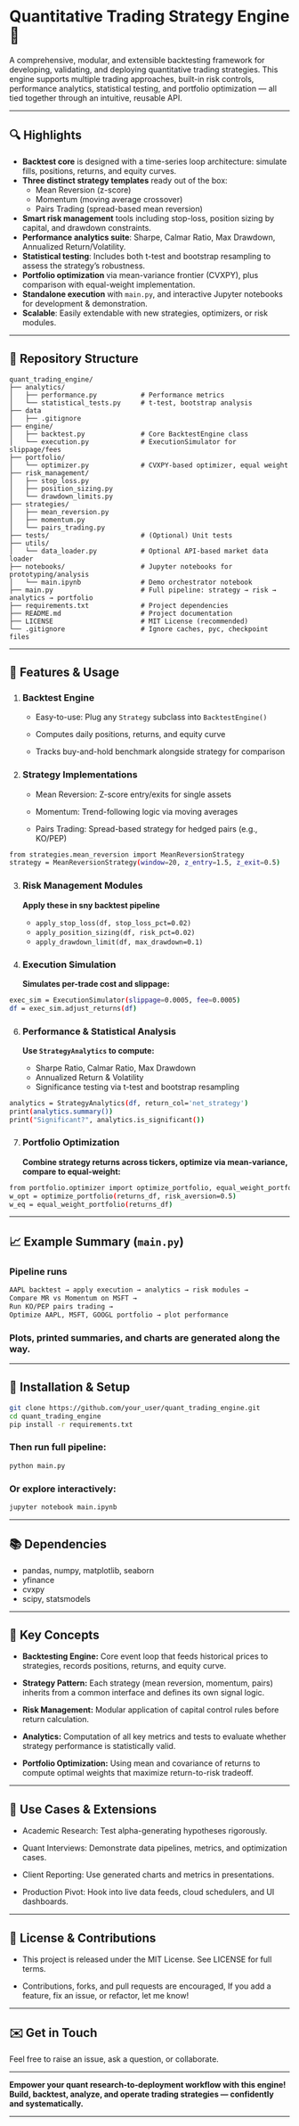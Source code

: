 # Quantitative Trading Strategy Engine 🚀


A comprehensive, modular, and extensible backtesting framework for developing, validating, and deploying quantitative trading strategies. This engine supports multiple trading approaches, built-in risk controls, performance analytics, statistical testing, and portfolio optimization — all tied together through an intuitive, reusable API.


---


## 🔍 Highlights


- **Backtest core** is designed with a time-series loop architecture: simulate fills, positions, returns, and equity curves.
- **Three distinct strategy templates** ready out of the box:
  - Mean Reversion (z-score)
  - Momentum (moving average crossover)
  - Pairs Trading (spread-based mean reversion)
- **Smart risk management** tools including stop-loss, position sizing by capital, and drawdown constraints.
- **Performance analytics suite**: Sharpe, Calmar Ratio, Max Drawdown, Annualized Return/Volatility.
- **Statistical testing**: Includes both t-test and bootstrap resampling to assess the strategy’s robustness.
- **Portfolio optimization** via mean-variance frontier (CVXPY), plus comparison with equal-weight implementation.
- **Standalone execution** with `main.py`, and interactive Jupyter notebooks for development & demonstration.
- **Scalable**: Easily extendable with new strategies, optimizers, or risk modules.


---


## 📁 Repository Structure


```plaintext
quant_trading_engine/
├── analytics/
│   ├── performance.py           # Performance metrics
│   └── statistical_tests.py     # t-test, bootstrap analysis
├── data
│   ├── .gitignore  
├── engine/
│   ├── backtest.py              # Core BacktestEngine class
│   └── execution.py             # ExecutionSimulator for slippage/fees
├── portfolio/
│   └── optimizer.py             # CVXPY-based optimizer, equal weight
├── risk_management/
│   ├── stop_loss.py
│   ├── position_sizing.py
│   └── drawdown_limits.py
├── strategies/
│   ├── mean_reversion.py
│   ├── momentum.py
│   └── pairs_trading.py
├── tests/                       # (Optional) Unit tests
├── utils/
│   └── data_loader.py           # Optional API-based market data loader
├── notebooks/                   # Jupyter notebooks for prototyping/analysis
│   └── main.ipynb               # Demo orchestrator notebook
├── main.py                      # Full pipeline: strategy → risk → analytics → portfolio
├── requirements.txt             # Project dependencies
├── README.md                    # Project documentation
├── LICENSE                      # MIT License (recommended)
└── .gitignore                   # Ignore caches, pyc, checkpoint files
```

---


## 🚀 Features & Usage


1. ### Backtest Engine
    - Easy-to-use: Plug any `Strategy` subclass into `BacktestEngine()`

    - Computes daily positions, returns, and equity curve

    - Tracks buy-and-hold benchmark alongside strategy for comparison

2. ### Strategy Implementations
    - Mean Reversion: Z-score entry/exits for single assets

    - Momentum: Trend-following logic via moving averages

    - Pairs Trading: Spread-based strategy for hedged pairs (e.g., KO/PEP)
  
```bash
from strategies.mean_reversion import MeanReversionStrategy
strategy = MeanReversionStrategy(window=20, z_entry=1.5, z_exit=0.5)
```
3. ### Risk Management Modules
     **Apply these in sny backtest pipeline**
    
    - `apply_stop_loss(df, stop_loss_pct=0.02)`
    - `apply_position_sizing(df, risk_pct=0.02)`
    - `apply_drawdown_limit(df, max_drawdown=0.1)`
  
5. ### Execution Simulation
      **Simulates per-trade cost and slippage:**

```bash
exec_sim = ExecutionSimulator(slippage=0.0005, fee=0.0005)
df = exec_sim.adjust_returns(df)
```
6. ### Performance & Statistical Analysis
      **Use `StrategyAnalytics` to compute:**

    - Sharpe Ratio, Calmar Ratio, Max Drawdown
    - Annualized Return & Volatility
    - Significance testing via t-test and bootstrap resampling

```bash
analytics = StrategyAnalytics(df, return_col='net_strategy')
print(analytics.summary())
print("Significant?", analytics.is_significant())
```
7. ### Portfolio Optimization
      **Combine strategy returns across tickers, optimize via mean-variance, compare to equal-weight:**

```bash
from portfolio.optimizer import optimize_portfolio, equal_weight_portfolio
w_opt = optimize_portfolio(returns_df, risk_aversion=0.5)
w_eq = equal_weight_portfolio(returns_df)
```

---


## 📈 Example Summary (`main.py`)

### Pipeline runs


```bash
AAPL backtest → apply execution → analytics → risk modules →
Compare MR vs Momentum on MSFT →
Run KO/PEP pairs trading →
Optimize AAPL, MSFT, GOOGL portfolio → plot performance
```
### Plots, printed summaries, and charts are generated along the way.


---


## 🔧 Installation & Setup

```bash
git clone https://github.com/your_user/quant_trading_engine.git
cd quant_trading_engine
pip install -r requirements.txt
```
### Then run full pipeline:

```bash
python main.py
```
### Or explore interactively:

```bash
jupyter notebook main.ipynb
```

---


## 📚 Dependencies
    
    
  - pandas, numpy, matplotlib, seaborn
  - yfinance
  - cvxpy
  - scipy, statsmodels


---


## 🧠 Key Concepts

  - **Backtesting Engine:** Core event loop that feeds historical prices to strategies, records positions, returns, and equity curve.

  - **Strategy Pattern:** Each strategy (mean reversion, momentum, pairs) inherits from a common interface and defines its own signal logic.

  - **Risk Management:** Modular application of capital control rules before return calculation.

  - **Analytics:** Computation of all key metrics and tests to evaluate whether strategy performance is statistically valid.

  - **Portfolio Optimization:** Using mean and covariance of returns to compute optimal weights that maximize return-to-risk tradeoff.


---


## 💼 Use Cases & Extensions

  - Academic Research: Test alpha-generating hypotheses rigorously.

  - Quant Interviews: Demonstrate data pipelines, metrics, and optimization cases.

  - Client Reporting: Use generated charts and metrics in presentations.

  - Production Pivot: Hook into live data feeds, cloud schedulers, and UI dashboards.


---


## 🧩 License & Contributions

  - This project is released under the MIT License. See LICENSE for full terms.

  - Contributions, forks, and pull requests are encouraged, If you add a feature, fix an issue, or refactor, let me know!


---


## ✉️ Get in Touch

Feel free to raise an issue, ask a question, or collaborate.


---


**Empower your quant research‑to‑deployment workflow with this engine!
Build, backtest, analyze, and operate trading strategies — confidently and systematically.**


---


